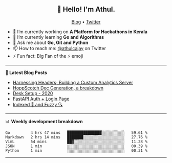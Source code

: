 <h2 align="center">👋 Hello! I'm Athul.</h2>
<p align="center">
  <a href="https://blog.athulcyriac.xyz">Blog</a> •
  <a href="https://twitter.com/athulcajay">Twitter</a>
</p>


- 🔭 I’m currently working on **A Platform for Hackathons in Kerala**
- 🌱 I’m currently learning **Go and Algorithms**
- 💬 Ask me about **Go, Git and Python**
- 📫 How to reach me: [@athulcajay](https://twitter.com/athulcajay) on Twitter
- ⚡ Fun fact: Big Fan of the :zap: emoji

-------

**📝 Latest Blog Posts**

<!-- BLOG-POST-LIST:START -->
- [Harnessing Headers; Building a Custom Analytics Server](https://blog.athulcyriac.xyz/analytics_from_scratch/)
- [HoppScotch Doc Generation, a breakdown](https://blog.athulcyriac.xyz/hopp-gen/)
- [Desk Setup - 2020](https://blog.athulcyriac.xyz/desk-2020/)
- [FastAPI Auth + Login Page](https://blog.athulcyriac.xyz/fastapi-auth/)
- [Indexed 🧠 and Fuzzy 🔍](https://blog.athulcyriac.xyz/zettel-search/)
<!-- BLOG-POST-LIST:END -->

-------

📊 **Weekly development breakdown**
<!--START_SECTION:waka-->
```text
Go         4 hrs 47 mins   ███████████████░░░░░░░░░░   59.61 % 
Markdown   2 hrs 14 mins   ███████░░░░░░░░░░░░░░░░░░   27.76 % 
VimL       54 mins         ██▓░░░░░░░░░░░░░░░░░░░░░░   11.28 % 
JSON       1 min           ░░░░░░░░░░░░░░░░░░░░░░░░░   00.39 % 
Python     1 min           ░░░░░░░░░░░░░░░░░░░░░░░░░   00.31 % 
```
<!--END_SECTION:waka-->

-------
